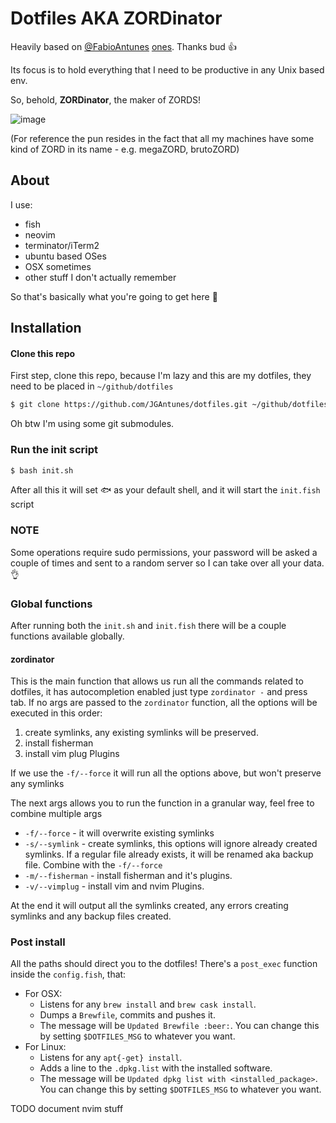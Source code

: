 # Dotfiles AKA ZORDinator
Heavily based on [@FabioAntunes](https://github.com/FabioAntunes) [ones](https://github.com/FabioAntunes/dotfiles). Thanks bud :+1:

Its focus is to hold everything that I need to be productive in any Unix based env.

So, behold, **ZORDinator**, the maker of ZORDS!

![image](https://user-images.githubusercontent.com/5799039/50553897-8829f180-0ca8-11e9-82be-67ff3f97d916.gif)

(For reference the pun resides in the fact that all my machines have some kind of ZORD in its name - e.g. megaZORD, brutoZORD)

## About
I use:
* fish
* neovim
* terminator/iTerm2
* ubuntu based OSes
* OSX sometimes
* other stuff I don't actually remember

So that's basically what you're going to get here :eyes:

## Installation
#### Clone this repo
First step, clone this repo, because I'm lazy and this are my dotfiles, they need to be placed in `~/github/dotfiles`

``` bash
$ git clone https://github.com/JGAntunes/dotfiles.git ~/github/dotfiles --recurse-submodules
```

Oh btw I'm using some git submodules.

### Run the init script

``` bash
$ bash init.sh
```

After all this it will set :fish: as your default shell, and it will start the `init.fish` script

### NOTE
Some operations require sudo permissions, your password will be asked a couple of times and sent to a random server so I can take over all your data. :ok_hand:

### Global functions

After running both the `init.sh` and `init.fish` there will be a couple functions available globally.

#### zordinator
This is the main function that allows us run all the commands related to dotfiles, it has autocompletion enabled just type `zordinator -` and press tab.
If no args are passed to the `zordinator` function, all the options will be executed in this order:

1. create symlinks, any existing symlinks will be preserved. 
2. install fisherman
3. install vim plug Plugins

If we use the `-f/--force` it will run all the options above, but won't preserve any symlinks

The next args allows you to run the function in a granular way, feel free to combine multiple args

* `-f/--force` - it will overwrite existing symlinks
* `-s/--symlink` - create symlinks, this options will ignore already created symlinks. If a regular file already exists, it will be renamed aka backup file. Combine with the `-f/--force`
* `-m/--fisherman` - install fisherman and it's plugins.
* `-v/--vimplug` - install vim and nvim Plugins.

At the end it will output all the symlinks created, any errors creating symlinks and any backup files created.

### Post install
All the paths should direct you to the dotfiles! There's a `post_exec` function inside the `config.fish`, that:

* For OSX:
  * Listens for any  `brew install` and `brew cask install`.
  * Dumps a `Brewfile`, commits and pushes it.
  * The message will be `Updated Brewfile :beer:`. You can change this by setting `$DOTFILES_MSG` to whatever you want.
* For Linux:
  * Listens for any `apt{-get} install`.
  * Adds a line to the `.dpkg.list` with the installed software.
  * The message will be `Updated dpkg list with <installed_package>`. You can change this by setting `$DOTFILES_MSG` to whatever you want.

TODO document nvim stuff
